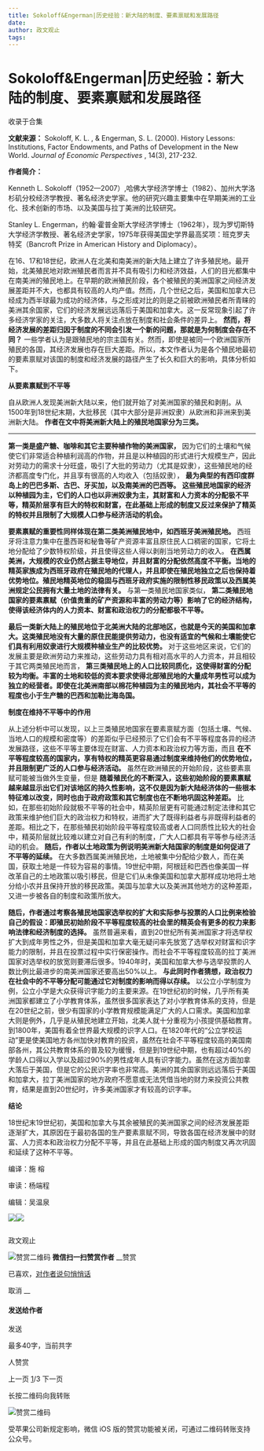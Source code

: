 ```yaml
---
title: Sokoloff&Engerman|历史经验：新大陆的制度、要素禀赋和发展路径
date: 
author: 政文观止
tags: 
---
```

# Sokoloff&Engerman|历史经验：新大陆的制度、要素禀赋和发展路径


收录于合集

**文献来源：** Sokoloff, K. L. , & Engerman, S. L. (2000). History Lessons:
Institutions, Factor Endowments, and Paths of Development in the New World.
_Journal of Economic Perspectives_ , 14(3), 217-232.

  

 **作者简介：**  

Kenneth L.
Sokoloff（1952—2007）,哈佛大学经济学博士（1982）、加州大学洛杉矶分校经济学教授、著名经济史学家。他的研究兴趣主要集中在早期美洲的工业化、技术创新的市场、以及美国与拉丁美洲的比较研究。

Stanley L.
Engerman，约翰·霍普金斯大学经济学博士（1962年），现为罗切斯特大学经济学教授、著名经济史学家，1975年获得美国史学界最高奖项：班克罗夫特奖（Bancroft
Prize in American History and Diplomacy）。  

  

  

在16、17和18世纪，欧洲人在北美和南美洲的新大陆上建立了许多殖民地。最开始，北美殖民地对欧洲殖民者而言并不具有吸引力和经济效益，人们的目光都集中在南美洲的殖民地上。在早期的欧洲殖民阶段，各个被殖民的美洲国家之间经济发展差距并不大，也都具有较高的人均产值。然而，几个世纪之后，美国和加拿大已经成为西半球最为成功的经济体，与之形成对比的则是之前被欧洲殖民者所青睐的美洲其余国家，它们的经济发展远远落后于美国和加拿大。这一反常现象引起了许多经济学家的关注，大多数人将关注点放在制度和社会条件的差异上。
**然而，将经济发展的差距归因于制度的不同会引发一个新的问题，那就是为何制度会存在不同？**
一些学者认为是跟殖民地的宗主国有关。然而，即使是被同一个欧洲国家所殖民的各国，其经济发展也存在巨大差距。所以，本文作者认为是各个殖民地最初的要素禀赋对该国的制度和经济发展的路径产生了长久和巨大的影响，具体分析如下。

  

 **从要素禀赋到不平等**

  

自从欧洲人发现美洲新大陆以来，他们就开始了对美洲国家的殖民和剥削。从1500年到18世纪末期，大批移民（其中大部分是非洲奴隶）从欧洲和非洲来到美洲新大陆。
**作者在文中将美洲新大陆上的殖民地国家分为三类。**

 ****

**第一类是盛产糖、咖啡和其它主要种植作物的美洲国家，**
因为它们的土壤和气候使它们非常适合种植利润高的作物，并且是以种植园的形式进行大规模生产，因此对劳动力的需求十分旺盛，吸引了大批的劳动力（尤其是奴隶），这些殖民地的经济都高度专门化，并且享有很高的人均收入（包括奴隶），
**最为典型的有西印度群岛上的巴巴多斯、古巴、牙买加，以及南美洲的巴西等。**
**这些殖民地国家的经济以种植园为主，它们的人口也以非洲奴隶为主，其财富和人力资本的分配极不平等，精英阶层享有巨大的特权和财富，在此基础上形成的制度又反过来保护了精英的特权并且限制了大规模人口参与经济活动的机会。**

**要素禀赋的重要性同样体现在第二类美洲殖民地中，如西班牙美洲殖民地。**
西班牙将注意力集中在墨西哥和秘鲁等矿产资源丰富且原住民人口稠密的国家，它将土地分配给了少数特权阶级，并且使得这些人得以剥削当地劳动力的收入。
**在西属美洲，大规模的农业仍然占据主导地位，并且财富的分配依然高度不平衡。当地的精英家族成为西班牙政府在殖民地的代理人，并且即使在殖民地独立之后也保持着优势地位。殖民地精英地位的稳固与西班牙政府实施的限制性移民政策以及西属美洲规定公民拥有大量土地的法律有关。**
与第一类殖民地国家类似，
**第二类殖民地国家的要素禀赋（价值贵重的矿产资源和丰富的劳动力等）影响了它的经济结构，使得该经济体内的人力资本、财富和政治权力的分配都极不平等。**

**最后一类新大陆上的殖民地位于北美洲大陆的北部地区，也就是今天的美国和加拿大。这类殖民地没有大量的原住民能提供劳动力，也没有适宜的气候和土壤能使它们具有利用奴隶进行大规模种植业生产的比较优势。**
对于这些地区来说，它们的发展主要是欧洲劳动力来推动，这些劳动力具有相对高水平的人力资本，并且相较于其它两类殖民地而言，
**第三类殖民地上的人口比较同质化，这使得财富的分配较为均衡。丰富的土地和较低的资本要求使得北部殖民地的大量成年男性可以成为独立的经营者。即使在北美洲南部以棉花种植园为主的殖民地内，其社会不平等的程度也小于生产糖的巴西和加勒比海岛国。**

  

 **制度在维持不平等中的作用**

  

从上述分析中可以发现，以上三类殖民地国家在要素禀赋方面（包括土壤、气候、当地人口的规模和密度等）的差距似乎已经预示了它们会有不平等程度各异的经济发展路径，这些不平等主要体现在财富、人力资本和政治权力等方面，而且
**在不平等程度较高的国家内，享有特权的精英更容易通过制度来维持他们的优势地位，并且限制更广泛的人口参与经济活动。**
虽然在欧洲殖民的开始阶段，这些要素禀赋可能被当做外生变量，但是
**随着殖民化的不断深入，这些初始阶段的要素禀赋越来越显示出它们对该地区的持久性影响，这不仅是因为新大陆经济体的一些根本特征难以改变，同时也由于政府政策和其它制度也在不断地巩固这种差距。**
比如，在那些初始阶段就极不平等的社会中，精英阶层更有可能通过制定法律和其它政策来维护他们巨大的政治权力和特权，进而扩大了既得利益者与非既得利益者的差距。相比之下，在那些殖民初始阶段平等程度较高或者人口同质性比较大的社会中，精英阶层就比较难以建立对自己有利的制度，广大人口都具有平等参与经济活动的机会。
**随后，作者以土地政策为例说明美洲新大陆国家的制度是如何促进了不平等的延续。**
在大多数西属美洲殖民地，土地被集中分配给少数人，而在美国，获取土地是一件较为容易的事情。19世纪中期，阿根廷和巴西也像美国一样改革自己的土地政策以吸引移民，但是它们从未像美国和加拿大那样成功地将土地分给小农并且保持开放的移民政策。美国与加拿大以及美洲其他地方的这种差距，又进一步被各自的制度和政策所放大。

**随后，作者通过考察各殖民地国家选举权的扩大和实际参与投票的人口比例来检验自己的假设：即殖民初始阶段不平等程度较高的社会里的精英会有更多的权力来影响法律和经济制度的选择。**
虽然普遍来看，直到20世纪所有美洲国家才将选举权扩大到成年男性之外，但是美国和加拿大毫无疑问率先放宽了选举权对财富和识字能力的限制，并且在投票过程中实行保密操作。而社会不平等程度较高的拉丁美洲国家对选举权的放宽则要滞后很多。1940年时，美国和加拿大参与选举投票的人数比例比最进步的南美洲国家还要高出50%以上。
**与此同时作者猜想，政治权力在社会中的不平等分配可能通过它对制度的影响而得以存续。**
以公立小学制度为例，公立小学是大众获得识字能力的主要来源。在19世纪初的时候，几乎所有美洲国家都建立了小学教育体系，虽然很多国家表达了对小学教育体系的支持，但是在20世纪之前，很少有国家的小学教育规模能满足广大的人口需求。美国和加拿大则是例外，几乎是从殖民地建立开始，北美人就十分重视为小孩提供基础教育。到1800年，美国有着全世界最大规模的识字人口。在1820年代的“公立学校运动”更是使美国地方各州加快对教育的投资，虽然在社会不平等程度较高的美国南部各州，其公共教育体系的普及较为缓慢，但是到19世纪中期，也有超过40%的学龄人口得以入学以及超过90%的男性成年人具有识字能力。虽然在这方面加拿大落后于美国，但是它的公民识字率也非常高。美洲的其余国家则远远落后于美国和加拿大，拉丁美洲国家的地方政府不愿意或无法凭借当地的财力来投资公共教育，结果是直到20世纪时，许多美洲国家才有较高的识字率。

  

 **结论**

  

18世纪末19世纪初，美国和加拿大与其余被殖民的美洲国家之间的经济发展差距逐渐扩大，其原因在于最初各国的生产要素禀赋不同，导致各国在经济发展中的财富、人力资本和政治权力分配不平等，并且在此基础上形成的国内制度又再次巩固和延续了这种不平等。

  

  

编译：施 榕

审读：杨端程  

编辑：吴温泉

  

![](/images/426/2.jpeg)![](/images/426/3.jpeg)

  

![]()

政文观止

![赞赏二维码]() **微信扫一扫赞赏作者** __赞赏

已喜欢，[对作者说句悄悄话](javascript:;)

取消 __

#### 发送给作者

发送

最多40字，当前共字

[](javascript:;) 人赞赏

上一页 [1](javascript:;)/3 下一页

长按二维码向我转账

![赞赏二维码]()

受苹果公司新规定影响，微信 iOS 版的赞赏功能被关闭，可通过二维码转账支持公众号。

